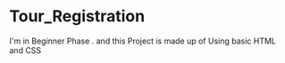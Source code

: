 # Tour_Registration
I'm in Beginner Phase . and this Project is made up of Using basic HTML and CSS
